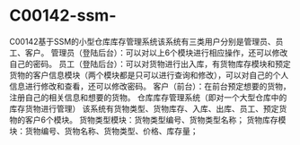 # C00142-ssm-
C00142基于SSM的小型仓库库存管理系统该系统有三类用户分别是管理员、员工、客户。 管理员（登陆后台）：可以对以上6个模块进行相应操作，还可以修改自己的密码。 员工（登陆后台）：可以对货物进行出入库，有货物库存模块和预定货物的客户信息模块（两个模块都是只可以进行查询和修改），可以对自己的个人信息进行修改和查看，还可以修改密码。 客户（前台）：在前台预定想要的货物，注册自己的相关信息和想要的货物。  仓库库存管理系统（即对一个大型仓库中的库存货物进行管理）  该系统有货物类型、货物库存、入库、出库、员工、预定货物的客户6个模块。 货物类型模块：货物类型编号、货物类型名称； 货物库存模块：货物编号、货物名称、货物类型、价格、库存量；
